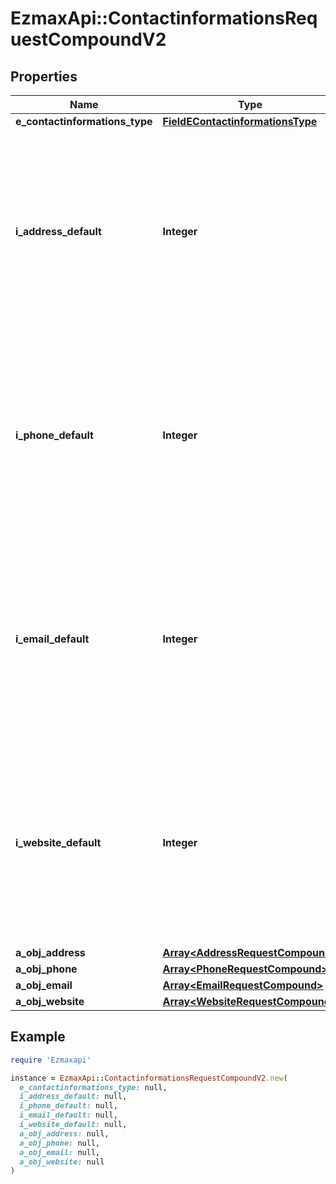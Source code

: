 # EzmaxApi::ContactinformationsRequestCompoundV2

## Properties

| Name | Type | Description | Notes |
| ---- | ---- | ----------- | ----- |
| **e_contactinformations_type** | [**FieldEContactinformationsType**](FieldEContactinformationsType.md) |  |  |
| **i_address_default** | **Integer** | The index in the a_objAddress array (zero based index) representing the Address object that should become the default one.  You can leave the value to 0 if the array is empty. |  |
| **i_phone_default** | **Integer** | The index in the a_objPhone array (zero based index) representing the Phone object that should become the default one.  You can leave the value to 0 if the array is empty. |  |
| **i_email_default** | **Integer** | The index in the a_objEmail array (zero based index) representing the Email object that should become the default one.  You can leave the value to 0 if the array is empty. |  |
| **i_website_default** | **Integer** | The index in the a_objWebsite array (zero based index) representing the Website object that should become the default one.  You can leave the value to 0 if the array is empty. |  |
| **a_obj_address** | [**Array&lt;AddressRequestCompound&gt;**](AddressRequest.md) |  |  |
| **a_obj_phone** | [**Array&lt;PhoneRequestCompound&gt;**](PhoneRequest.md) |  |  |
| **a_obj_email** | [**Array&lt;EmailRequestCompound&gt;**](EmailRequest.md) |  |  |
| **a_obj_website** | [**Array&lt;WebsiteRequestCompound&gt;**](WebsiteRequest.md) |  |  |

## Example

```ruby
require 'Ezmaxapi'

instance = EzmaxApi::ContactinformationsRequestCompoundV2.new(
  e_contactinformations_type: null,
  i_address_default: null,
  i_phone_default: null,
  i_email_default: null,
  i_website_default: null,
  a_obj_address: null,
  a_obj_phone: null,
  a_obj_email: null,
  a_obj_website: null
)
```

